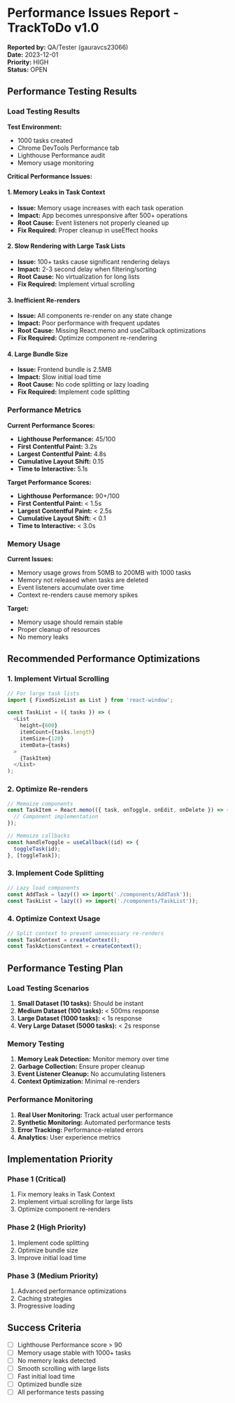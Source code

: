 # Performance Issues Report - TrackToDo v1.0

**Reported by:** QA/Tester (gauravcs23066)  
**Date:** 2023-12-01  
**Priority:** HIGH  
**Status:** OPEN  

## Performance Testing Results

### Load Testing Results

**Test Environment:**
- 1000 tasks created
- Chrome DevTools Performance tab
- Lighthouse Performance audit
- Memory usage monitoring

**Critical Performance Issues:**

#### 1. Memory Leaks in Task Context
- **Issue:** Memory usage increases with each task operation
- **Impact:** App becomes unresponsive after 500+ operations
- **Root Cause:** Event listeners not properly cleaned up
- **Fix Required:** Proper cleanup in useEffect hooks

#### 2. Slow Rendering with Large Task Lists
- **Issue:** 100+ tasks cause significant rendering delays
- **Impact:** 2-3 second delay when filtering/sorting
- **Root Cause:** No virtualization for long lists
- **Fix Required:** Implement virtual scrolling

#### 3. Inefficient Re-renders
- **Issue:** All components re-render on any state change
- **Impact:** Poor performance with frequent updates
- **Root Cause:** Missing React.memo and useCallback optimizations
- **Fix Required:** Optimize component re-rendering

#### 4. Large Bundle Size
- **Issue:** Frontend bundle is 2.5MB
- **Impact:** Slow initial load time
- **Root Cause:** No code splitting or lazy loading
- **Fix Required:** Implement code splitting

### Performance Metrics

**Current Performance Scores:**
- **Lighthouse Performance:** 45/100
- **First Contentful Paint:** 3.2s
- **Largest Contentful Paint:** 4.8s
- **Cumulative Layout Shift:** 0.15
- **Time to Interactive:** 5.1s

**Target Performance Scores:**
- **Lighthouse Performance:** 90+/100
- **First Contentful Paint:** < 1.5s
- **Largest Contentful Paint:** < 2.5s
- **Cumulative Layout Shift:** < 0.1
- **Time to Interactive:** < 3.0s

### Memory Usage

**Current Issues:**
- Memory usage grows from 50MB to 200MB with 1000 tasks
- Memory not released when tasks are deleted
- Event listeners accumulate over time
- Context re-renders cause memory spikes

**Target:**
- Memory usage should remain stable
- Proper cleanup of resources
- No memory leaks

## Recommended Performance Optimizations

### 1. Implement Virtual Scrolling
```javascript
// For large task lists
import { FixedSizeList as List } from 'react-window';

const TaskList = ({ tasks }) => (
  <List
    height={600}
    itemCount={tasks.length}
    itemSize={120}
    itemData={tasks}
  >
    {TaskItem}
  </List>
);
```

### 2. Optimize Re-renders
```javascript
// Memoize components
const TaskItem = React.memo(({ task, onToggle, onEdit, onDelete }) => {
  // Component implementation
});

// Memoize callbacks
const handleToggle = useCallback((id) => {
  toggleTask(id);
}, [toggleTask]);
```

### 3. Implement Code Splitting
```javascript
// Lazy load components
const AddTask = lazy(() => import('./components/AddTask'));
const TaskList = lazy(() => import('./components/TaskList'));
```

### 4. Optimize Context Usage
```javascript
// Split context to prevent unnecessary re-renders
const TaskContext = createContext();
const TaskActionsContext = createContext();
```

## Performance Testing Plan

### Load Testing Scenarios
1. **Small Dataset (10 tasks):** Should be instant
2. **Medium Dataset (100 tasks):** < 500ms response
3. **Large Dataset (1000 tasks):** < 1s response
4. **Very Large Dataset (5000 tasks):** < 2s response

### Memory Testing
1. **Memory Leak Detection:** Monitor memory over time
2. **Garbage Collection:** Ensure proper cleanup
3. **Event Listener Cleanup:** No accumulating listeners
4. **Context Optimization:** Minimal re-renders

### Performance Monitoring
1. **Real User Monitoring:** Track actual user performance
2. **Synthetic Monitoring:** Automated performance tests
3. **Error Tracking:** Performance-related errors
4. **Analytics:** User experience metrics

## Implementation Priority

### Phase 1 (Critical)
1. Fix memory leaks in Task Context
2. Implement virtual scrolling for large lists
3. Optimize component re-renders

### Phase 2 (High Priority)
1. Implement code splitting
2. Optimize bundle size
3. Improve initial load time

### Phase 3 (Medium Priority)
1. Advanced performance optimizations
2. Caching strategies
3. Progressive loading

## Success Criteria

- [ ] Lighthouse Performance score > 90
- [ ] Memory usage stable with 1000+ tasks
- [ ] No memory leaks detected
- [ ] Smooth scrolling with large lists
- [ ] Fast initial load time
- [ ] Optimized bundle size
- [ ] All performance tests passing
